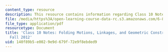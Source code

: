 ```yaml
---
content_type: resource
description: This resource contains information regarding Class 10 Notes, Fall 2012.
file: /media/https%3A/open-learning-course-data-rc.s3.amazonaws.com/6-849-geometric-folding-algorithms-linkages-origami-polyhedra-fall-2012/140f89b5e0029e9d679f72e9f8ebded9_MIT6_849F12_C10.pdf
file_type: application/pdf
resourcetype: Document
title: 'Class 10 Notes: Folding Motions, Linkages, and Geometric Construction, 6.849
  Fall 2012'
uid: 140f89b5-e002-9e9d-679f-72e9f8ebded9
---
```

